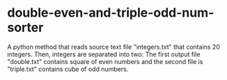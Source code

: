 # double-even-and-triple-odd-num-sorter
A python method that reads source text file "integers.txt" that contains 20 integers. Then, integers are separated into two: The first output file "double.txt" contains square of even numbers and the second file is "triple.txt" contains cube of odd numbers.
